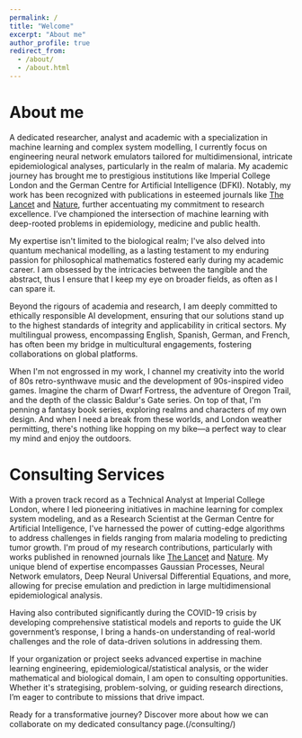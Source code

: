 ```yaml
---
permalink: /
title: "Welcome"
excerpt: "About me"
author_profile: true
redirect_from: 
  - /about/
  - /about.html
---
```


About me
======
A dedicated researcher, analyst and academic with a specialization in machine learning and complex system modelling, I currently focus on engineering neural network emulators tailored for multidimensional, intricate epidemiological analyses, particularly in the realm of malaria. My academic journey has brought me to prestigious institutions like Imperial College London and the German Centre for Artificial Intelligence (DFKI). Notably, my work has been recognized with publications in esteemed journals like [The Lancet](https://doi.org/10.1016/S2468-2667(22)00337-1) and [Nature](https://doi.org/10.1038/s41467-023-39661-5), further accentuating my commitment to research excellence. I’ve championed the intersection of machine learning with deep-rooted problems in epidemiology, medicine and public health.

My expertise isn't limited to the biological realm; I've also delved into quantum mechanical modelling, as a lasting testament to my enduring passion for philosophical mathematics fostered early during my academic career. I am obsessed by the intricacies between the tangible and the abstract, thus I ensure that I keep my eye on broader fields, as often as I can spare it.

Beyond the rigours of academia and research, I am deeply committed to ethically responsible AI development, ensuring that our solutions stand up to the highest standards of integrity and applicability in critical sectors. My multilingual prowess, encompassing English, Spanish, German, and French, has often been my bridge in multicultural engagements, fostering collaborations on global platforms.

When I'm not engrossed in my work, I channel my creativity into the world of 80s retro-synthwave music and the development of 90s-inspired video games. Imagine the charm of Dwarf Fortress, the adventure of Oregon Trail, and the depth of the classic Baldur's Gate series. On top of that, I'm penning a fantasy book series, exploring realms and characters of my own design. And when I need a break from these worlds, and London weather permitting, there's nothing like hopping on my bike—a perfect way to clear my mind and enjoy the outdoors.

Consulting Services
======
With a proven track record as a Technical Analyst at Imperial College London, where I led pioneering initiatives in machine learning for complex system modeling, and as a Research Scientist at the German Centre for Artificial Intelligence, I've harnessed the power of cutting-edge algorithms to address challenges in fields ranging from malaria modeling to predicting tumor growth. I'm proud of my research contributions, particularly with works published in renowned journals like [The Lancet](https://doi.org/10.1016/S2468-2667(22)00337-1) and [Nature](https://doi.org/10.1038/s41467-023-39661-5). My unique blend of expertise encompasses Gaussian Processes, Neural Network emulators, Deep Neural Universal Differential Equations, and more, allowing for precise emulation and prediction in large multidimensional epidemiological analysis.

Having also contributed significantly during the COVID-19 crisis by developing comprehensive statistical models and reports to guide the UK government’s response, I bring a hands-on understanding of real-world challenges and the role of data-driven solutions in addressing them.

If your organization or project seeks advanced expertise in machine learning engineering, epidemiological/statistical analysis, or the wider mathematical and biological domain, I am open to consulting opportunities. Whether it's strategising, problem-solving, or guiding research directions, I’m eager to contribute to missions that drive impact.

Ready for a transformative journey? Discover more about how we can collaborate on my dedicated consultancy page.(/consulting/)